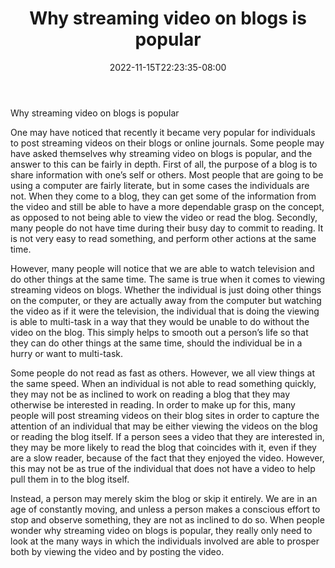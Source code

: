 ﻿---
title: "Why streaming video on blogs is popular"
date: 2022-11-15T22:23:35-08:00
description: "video streaming Tips for Web Success"
featured_image: "/images/video streaming.jpg"
tags: ["video streaming"]
---

Why streaming video on blogs is popular 

One may have noticed that recently it became very popular for individuals to post streaming videos on their blogs or online journals.  Some people may have asked themselves why streaming video on blogs is popular, and the answer to this can be fairly in depth.  First of all, the purpose of a blog is to share information with one’s self or others.  Most people that are going to be using a computer are fairly literate, but in some cases the individuals are not.  When they come to a blog, they can get some of the information from the video and still be able to have a more dependable grasp on the concept, as opposed to not being able to view the video or read the blog.  Secondly, many people do not have time during their busy day to commit to reading.  It is not very easy to read something, and perform other actions at the same time.

However, many people will notice that we are able to watch television and do other things at the same time.  The same is true when it comes to viewing streaming videos on blogs.  Whether the individual is just doing other things on the computer, or they are actually away from the computer but watching the video as if it were the television, the individual that is doing the viewing is able to multi-task in a way that they would be unable to do without the video on the blog.  This simply helps to smooth out a person’s life so that they can do other things at the same time, should the individual be in a hurry or want to multi-task.

Some people do not read as fast as others.  However, we all view things at the same speed.  When an individual is not able to read something quickly, they may not be as inclined to work on reading a blog that they may otherwise be interested in reading.  In order to make up for this, many people will post streaming videos on their blog sites in order to capture the attention of an individual that may be either viewing the videos on the blog or reading the blog itself.  If a person sees a video that they are interested in, they may be more likely to read the blog that coincides with it, even if they are a slow reader, because of the fact that they enjoyed the video.  However, this may not be as true of the individual that does not have a video to help pull them in to the blog itself.

Instead, a person may merely skim the blog or skip it entirely.  We are in an age of constantly moving, and unless a person makes a conscious effort to stop and observe something, they are not as inclined to do so.  When people wonder why streaming video on blogs is popular, they really only need to look at the many ways in which the individuals involved are able to prosper both by viewing the video and by posting the video.

